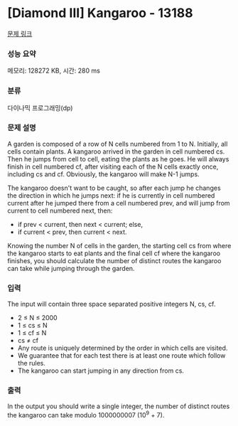 # [Diamond III] Kangaroo - 13188 

[문제 링크](https://www.acmicpc.net/problem/13188) 

### 성능 요약

메모리: 128272 KB, 시간: 280 ms

### 분류

다이나믹 프로그래밍(dp)

### 문제 설명

<p>A garden is composed of a row of N cells numbered from 1 to N. Initially, all cells contain plants. A kangaroo arrived in the garden in cell numbered cs. Then he jumps from cell to cell, eating the plants as he goes. He will always finish in cell numbered cf, after visiting each of the N cells exactly once, including cs and cf. Obviously, the kangaroo will make N-1 jumps.</p>

<p>The kangaroo doesn't want to be caught, so after each jump he changes the direction in which he jumps next: if he is currently in cell numbered current after he jumped there from a cell numbered prev, and will jump from current to cell numbered next, then:</p>

<ul>
	<li>if prev < current, then next < current; else,</li>
	<li>if current < prev, then current < next.</li>
</ul>

<p>Knowing the number N of cells in the garden, the starting cell cs from where the kangaroo starts to eat plants and the final cell cf where the kangaroo finishes, you should calculate the number of distinct routes the kangaroo can take while jumping through the garden.</p>

### 입력 

 <p>The input will contain three space separated positive integers N, cs, cf.</p>

<ul>
	<li>2 ≤ N ≤ 2000</li>
	<li>1 ≤ cs ≤ N</li>
	<li>1 ≤ cf ≤ N</li>
	<li>cs ≠ cf</li>
	<li>Any route is uniquely determined by the order in which cells are visited.</li>
	<li>We guarantee that for each test there is at least one route which follow the rules.</li>
	<li>The kangaroo can start jumping in any direction from cs.</li>
</ul>

### 출력 

 <p>In the output you should write a single integer, the number of distinct routes the kangaroo can take modulo 1000000007 (10<sup>9</sup> + 7).</p>

